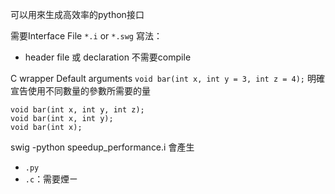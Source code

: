 可以用來生成高效率的python接口

需要Interface File `*.i` or  `*.swg`
寫法：
- header file 或 declaration 不需要compile

C wrapper
Default arguments
`void bar(int x, int y = 3, int z = 4);`
明確宣告使用不同數量的參數所需要的量
```
void bar(int x, int y, int z);
void bar(int x, int y);
void bar(int x);
```

swig -python speedup_performance.i
會產生
- `.py`
- `.c`：需要煙ㄧ